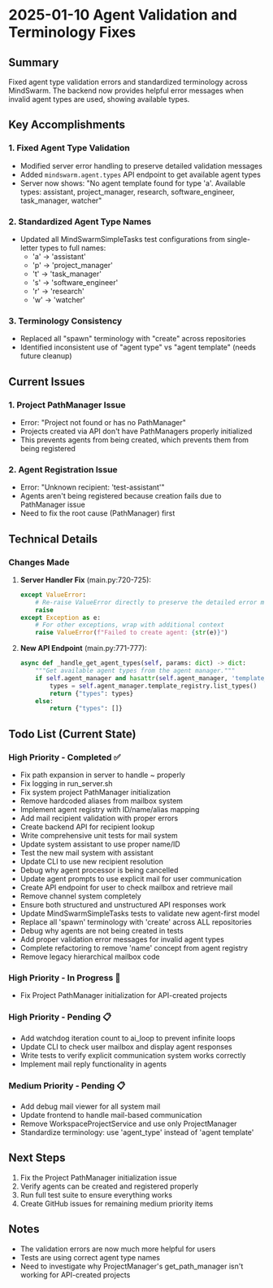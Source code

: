 # 2025-01-10 Agent Validation and Terminology Fixes

## Summary
Fixed agent type validation errors and standardized terminology across MindSwarm. The backend now provides helpful error messages when invalid agent types are used, showing available types.

## Key Accomplishments

### 1. Fixed Agent Type Validation
- Modified server error handling to preserve detailed validation messages
- Added `mindswarm.agent.types` API endpoint to get available agent types
- Server now shows: "No agent template found for type 'a'. Available types: assistant, project_manager, research, software_engineer, task_manager, watcher"

### 2. Standardized Agent Type Names
- Updated all MindSwarmSimpleTasks test configurations from single-letter types to full names:
  - 'a' → 'assistant'
  - 'p' → 'project_manager'
  - 't' → 'task_manager'
  - 's' → 'software_engineer'
  - 'r' → 'research'
  - 'w' → 'watcher'

### 3. Terminology Consistency
- Replaced all "spawn" terminology with "create" across repositories
- Identified inconsistent use of "agent type" vs "agent template" (needs future cleanup)

## Current Issues

### 1. Project PathManager Issue
- Error: "Project not found or has no PathManager"
- Projects created via API don't have PathManagers properly initialized
- This prevents agents from being created, which prevents them from being registered

### 2. Agent Registration Issue
- Error: "Unknown recipient: 'test-assistant'"
- Agents aren't being registered because creation fails due to PathManager issue
- Need to fix the root cause (PathManager) first

## Technical Details

### Changes Made
1. **Server Handler Fix** (main.py:720-725):
   ```python
   except ValueError:
       # Re-raise ValueError directly to preserve the detailed error message
       raise
   except Exception as e:
       # For other exceptions, wrap with additional context
       raise ValueError(f"Failed to create agent: {str(e)}")
   ```

2. **New API Endpoint** (main.py:771-777):
   ```python
   async def _handle_get_agent_types(self, params: dict) -> dict:
       """Get available agent types from the agent manager."""
       if self.agent_manager and hasattr(self.agent_manager, 'template_registry'):
           types = self.agent_manager.template_registry.list_types()
           return {"types": types}
       else:
           return {"types": []}
   ```

## Todo List (Current State)

### High Priority - Completed ✅
- Fix path expansion in server to handle ~ properly
- Fix logging in run_server.sh
- Fix system project PathManager initialization
- Remove hardcoded aliases from mailbox system
- Implement agent registry with ID/name/alias mapping
- Add mail recipient validation with proper errors
- Create backend API for recipient lookup
- Write comprehensive unit tests for mail system
- Update system assistant to use proper name/ID
- Test the new mail system with assistant
- Update CLI to use new recipient resolution
- Debug why agent processor is being cancelled
- Update agent prompts to use explicit mail for user communication
- Create API endpoint for user to check mailbox and retrieve mail
- Remove channel system completely
- Ensure both structured and unstructured API responses work
- Update MindSwarmSimpleTasks tests to validate new agent-first model
- Replace all 'spawn' terminology with 'create' across ALL repositories
- Debug why agents are not being created in tests
- Add proper validation error messages for invalid agent types
- Complete refactoring to remove 'name' concept from agent registry
- Remove legacy hierarchical mailbox code

### High Priority - In Progress 🔄
- Fix Project PathManager initialization for API-created projects

### High Priority - Pending 📋
- Add watchdog iteration count to ai_loop to prevent infinite loops
- Update CLI to check user mailbox and display agent responses
- Write tests to verify explicit communication system works correctly
- Implement mail reply functionality in agents

### Medium Priority - Pending 📋
- Add debug mail viewer for all system mail
- Update frontend to handle mail-based communication
- Remove WorkspaceProjectService and use only ProjectManager
- Standardize terminology: use 'agent_type' instead of 'agent template'

## Next Steps
1. Fix the Project PathManager initialization issue
2. Verify agents can be created and registered properly
3. Run full test suite to ensure everything works
4. Create GitHub issues for remaining medium priority items

## Notes
- The validation errors are now much more helpful for users
- Tests are using correct agent type names
- Need to investigate why ProjectManager's get_path_manager isn't working for API-created projects